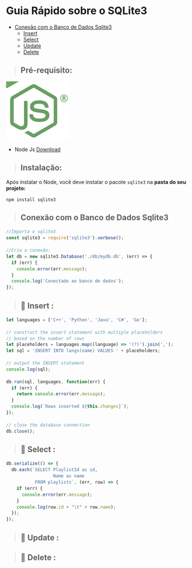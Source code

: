 # Guia Rápido sobre o SQLite3

- [Conexão com o Banco de Dados Sqlite3](#select)
  - [Insert](#pushpin-insert-)
  - [Select](#pushpin-select-)
  - [Update](#pushpin-update-)
  - [Delete](#pushpin-delete-)


> ## Pré-requisito:
![](./assets/images/node_logo.png)
- Node Js [Download](https://nodejs.org/en/download/)

> ## Instalação:

Após instalar o Node, você deve instalar o pacote `sqlite3` na **pasta do seu projeto:**

```git
npm install sqlite3
```


> ## Conexão com o Banco de Dados Sqlite3

```javascript
//Importa o sqlite3
const sqlite3 = require('sqlite3').verbose();

//Cria a conexão:
let db = new sqlite3.Database('./db/mydb.db', (err) => {
  if (err) {
    console.error(err.message);
  }
  console.log('Conectado ao banco de dados');
});
```
> ## :pushpin: Insert :
```javascript
let languages = ['C++', 'Python', 'Java', 'C#', 'Go'];
 
// construct the insert statement with multiple placeholders
// based on the number of rows
let placeholders = languages.map((language) => '(?)').join(',');
let sql = 'INSERT INTO langs(name) VALUES ' + placeholders;
 
// output the INSERT statement
console.log(sql);
 
db.run(sql, languages, function(err) {
  if (err) {
    return console.error(err.message);
  }
  console.log(`Rows inserted ${this.changes}`);
});
 
// close the database connection
db.close();
```

> ## :pushpin: Select :

```javascript
db.serialize(() => {
  db.each(`SELECT PlaylistId as id,
                  Name as name
           FROM playlists`, (err, row) => {
    if (err) {
      console.error(err.message);
    }
    console.log(row.id + "\t" + row.name);
  });
});
```


> ## :pushpin: Update :



> ## :pushpin: Delete :
